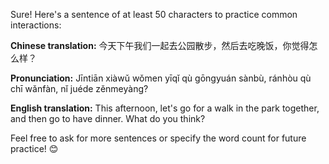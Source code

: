 Sure! Here's a sentence of at least 50 characters to practice common interactions:

**Chinese translation:** 今天下午我们一起去公园散步，然后去吃晚饭，你觉得怎么样？

**Pronunciation:** Jīntiān xiàwǔ wǒmen yīqǐ qù gōngyuán sànbù, ránhòu qù chī wǎnfàn, nǐ juéde zěnmeyàng?

**English translation:** This afternoon, let's go for a walk in the park together, and then go to have dinner. What do you think?

Feel free to ask for more sentences or specify the word count for future practice! 😊